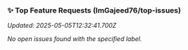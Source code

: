 ### ✨ Top Feature Requests (ImGajeed76/top-issues)

*Updated: 2025-05-05T12:32:41.700Z*

_No open issues found with the specified label._
